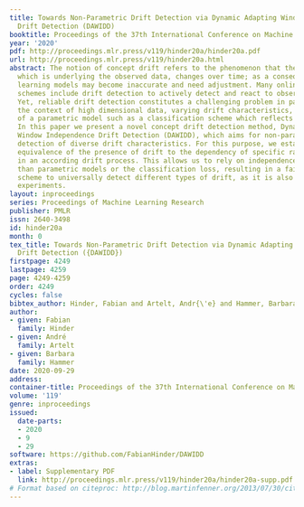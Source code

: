 ```yaml
---
title: Towards Non-Parametric Drift Detection via Dynamic Adapting Window Independence
  Drift Detection (DAWIDD)
booktitle: Proceedings of the 37th International Conference on Machine Learning
year: '2020'
pdf: http://proceedings.mlr.press/v119/hinder20a/hinder20a.pdf
url: http://proceedings.mlr.press/v119/hinder20a.html
abstract: The notion of concept drift refers to the phenomenon that the distribution,
  which is underlying the observed data, changes over time; as a consequence machine
  learning models may become inaccurate and need adjustment. Many online learning
  schemes include drift detection to actively detect and react to observed changes.
  Yet, reliable drift detection constitutes a challenging problem in particular in
  the context of high dimensional data, varying drift characteristics, and the absence
  of a parametric model such as a classification scheme which reflects the drift.
  In this paper we present a novel concept drift detection method, Dynamic Adapting
  Window Independence Drift Detection (DAWIDD), which aims for non-parametric drift
  detection of diverse drift characteristics. For this purpose, we establish a mathematical
  equivalence of the presence of drift to the dependency of specific random variables
  in an according drift process. This allows us to rely on independence tests rather
  than parametric models or the classification loss, resulting in a fairly robust
  scheme to universally detect different types of drift, as it is also confirmed in
  experiments.
layout: inproceedings
series: Proceedings of Machine Learning Research
publisher: PMLR
issn: 2640-3498
id: hinder20a
month: 0
tex_title: Towards Non-Parametric Drift Detection via Dynamic Adapting Window Independence
  Drift Detection ({DAWIDD})
firstpage: 4249
lastpage: 4259
page: 4249-4259
order: 4249
cycles: false
bibtex_author: Hinder, Fabian and Artelt, Andr{\'e} and Hammer, Barbara
author:
- given: Fabian
  family: Hinder
- given: André
  family: Artelt
- given: Barbara
  family: Hammer
date: 2020-09-29
address: 
container-title: Proceedings of the 37th International Conference on Machine Learning
volume: '119'
genre: inproceedings
issued:
  date-parts:
  - 2020
  - 9
  - 29
software: https://github.com/FabianHinder/DAWIDD
extras:
- label: Supplementary PDF
  link: http://proceedings.mlr.press/v119/hinder20a/hinder20a-supp.pdf
# Format based on citeproc: http://blog.martinfenner.org/2013/07/30/citeproc-yaml-for-bibliographies/
---
```

